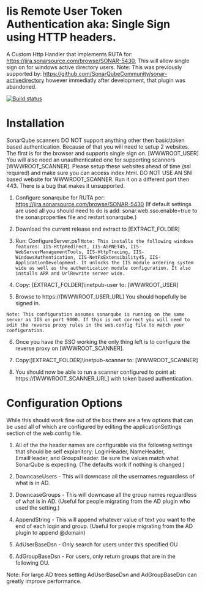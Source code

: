 # Iis Remote User Token Authentication aka: Single Sign using HTTP headers.

A Custom Http Handler that implements RUTA for: https://jira.sonarsource.com/browse/SONAR-5430, This will allow single sign on for windows active directory users. Note: This was previously supported by: https://github.com/SonarQubeCommunity/sonar-activedirectory however immediatly after development, that plugin was abandoned. 

[![Build status](https://ci.appveyor.com/api/projects/status/n3cgxias5t3mfybr?svg=true)](https://ci.appveyor.com/project/jabbera/iisremoteusertokenauthentication)

# Installation

SonarQube scanners DO NOT support anything other then basic\token based authentication. Because of that you will need to setup 2 websites. The first is for the browser and supports single sign on. [WWWROOT_USER] You will also need an unauthenticated one for supporting scanners [WWWROOT_SCANNER]. Please setup these websites ahead of time (ssl required) and make sure you can access index.html. DO NOT USE AN SNI based website for WWWROOT_SCANNER. Run it on a different port then 443. There is a bug that makes it unsupported. 

1) Configure sonarqube for RUTA per: https://jira.sonarsource.com/browse/SONAR-5430 (If default settings are used all you should need to do is add: sonar.web.sso.enable=true to the sonar.properties file and restart sonarqube.)

2) Download the current release and extract to [EXTRACT_FOLDER]

3) Run: ConfigureServer.ps1
`Note: This installs the following windows features: IIS-HttpRedirect, IIS-ASPNET45, IIS-WebServerManagementTools, IIS-HttpTracing, IIS-WindowsAuthentication, IIS-NetFxExtensibility45, IIS-ApplicationDevelopment. It unlocks the IIS module ordering system wide as well as the authentication module configuration. It also installs ARR and UrlRewrite server wide.`

4) Copy: [EXTRACT_FOLDER]\inetpub-user to: [WWWROOT_USER]

5) Browse to https://[WWWROOT_USER_URL] You should hopefully be signed in.

`Note: This configuration assumes sonarqube is running on the same server as IIS on port 9000. If this is not correct you will need to edit the reverse proxy rules in the web.config file to match your configuration.`

6) Once you have the SSO working the only thing left is to configure the reverse proxy on [WWWROOT_SCANNER].

7) Copy:[EXTRACT_FOLDER]\inetpub-scanner  to: [WWWROOT_SCANNER]

8) You should now be able to run a scanner configured to point at: https://[WWWROOT_SCANNER_URL] with token based authentication.

# Configuration Options

While this should work fine out of the box there are a few options that can be used all of which are configured by editing the applicationSettings section of the web.config file.

1) All of the the header names are configurable via the following settings that should be self explanitory: LoginHeader, NameHeader, EmailHeader, and GroupsHeader. Be sure the values match what SonarQube is expecting. (The defaults work if nothing is changed.)

2) DowncaseUsers - This will downcase all the usernames reguardless of what is in AD.

3) DowncaseGroups - This will downcase all the group names reguardless of what is in AD. (Useful for people migrating from the AD plugin who used the setting.)

4) AppendString - This will append whatever value of text you want to the end of each login and group. (Useful for people migrating from the AD plugin to append @domain)

5) AdUserBaseDsn - Only search for users under this specified OU

6) AdGroupBaseDsn - For users, only return groups that are in the following OU.

Note: For large AD trees setting AdUserBaseDsn and AdGroupBaseDsn can greatly improve performance.

